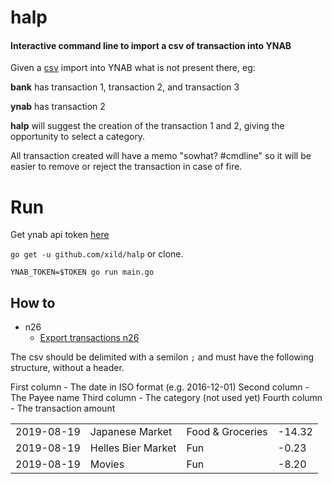 # halp 

#### Interactive command line to import a csv of transaction into YNAB

Given a [csv](##Howto) import into YNAB what is not present there, eg:

**bank** has transaction 1, transaction 2, and transaction 3

**ynab** has transaction 2 

**halp** will suggest the creation of the transaction 1 and 2, giving the opportunity to select a category. 

All transaction created will have a memo "sowhat? #cmdline" so it will be easier to remove or reject the transaction in case of fire.

# Run

Get ynab api token [here](https://api.youneedabudget.com/#getting-started)

`go get -u github.com/xild/halp` or clone.

`YNAB_TOKEN=$TOKEN go run main.go`

## How to


- n26 
  - [Export transactions n26](https://support.n26.com/en-eu/fixing-an-issue/payments-and-transfers/how-to-export-a-list-of-my-transactions)
 
 
 The csv should be delimited with a semilon `;` and must have the following structure, without a header.
 
 First column - The date in ISO format (e.g. 2016-12-01)
 Second column -  The Payee name
 Third column - The category (not used yet)
 Fourth column - The transaction amount
 
 |  |  |   |  |
|---|---|---|---|
| 2019-08-19  | Japanese Market    | Food & Groceries  | -14.32
| 2019-08-19  | Helles Bier Market   | Fun  | -0.23
| 2019-08-19  | Movies   | Fun  | -8.20


